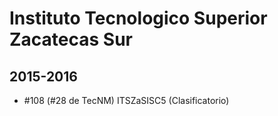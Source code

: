# Instituto Tecnologico Superior Zacatecas Sur

## 2015-2016

- #108 (#28 de TecNM) ITSZaSISC5 (Clasificatorio)


